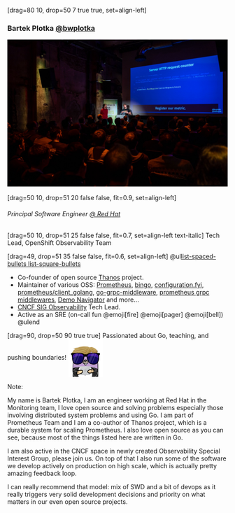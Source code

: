 [drag=80 10, drop=50 7 true true, set=align-left]
### Bartek Plotka [@bwplotka](https://bwplotka.dev)

![shadow, drag=45 60, drop=5 50 false true](assets/images/about.compressed.jpg)

[drag=50 10, drop=51 20 false false, fit=0.9, set=align-left]
###### Principal Software Engineer [@ Red Hat](https://http://redhat.com/)

[drag=50 10, drop=51 25 false false, fit=0.7, set=align-left text-italic]
Tech Lead, OpenShift Observability Team

[drag=49, drop=51 35 false false, fit=0.6, set=align-left]
@ul[list-spaced-bullets list-square-bullets](false)
* Co-founder of open source [Thanos](https://thanos.io) project.
* Maintainer of various OSS: [Prometheus](https://prometheus.io), [bingo](https://github.com/bwplotka/bingo), [configuration.fyi](https://configuration.fyi), [prometheus/client_golang](https://github.com/prometheus/client_golang), [go-grpc-middleware](https://github.com/grpc-ecosystem/go-grpc-middleware), [prometheus grpc middlewares](https://github.com/grpc-ecosystem/go-grpc-prometheus), [Demo Navigator](https://github.com/bwplotka/demo-nav) and more...
* [CNCF SIG Observability](https://github.com/cncf/sig-observability) Tech Lead. 
* Active as an SRE (on-call fun  @emoji[fire] @emoji[pager] @emoji[bell])
@ulend

[drag=90, drop=50 90 true true]
Passionated about Go, teaching, and pushing boundaries! <img style="width:80px;vertical-align:middle;display:inline;" src="assets/images/slides/gopherme.png"/>

Note:

My name is Bartek Plotka, I am an engineer working at Red Hat in the Monitoring team, I love open source and solving problems
especially those involving distributed system problems and using Go.
I am part of Prometheus Team and I am a co-author of Thanos project, which is a durable system for scaling Prometheus. I also love
open source as you can see, because most of the things listed here are written in Go.

I am also active in the CNCF space in newly created Observability Special Interest Group, please join us. On top of that I also run some of the software we develop actively
on production on high scale, which is actually pretty amazing feedback loop.
 
I can really recommend that model: mix of SWD and a bit of devops as it really triggers very solid development
decisions and priority on what matters in our even open source projects. 
